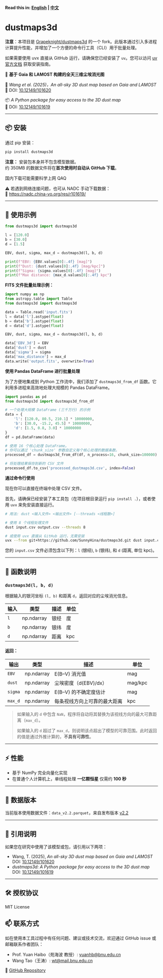 **Read this in: [English](README.md) | [中文](README.zh-CN.md)**

# dustmaps3d

**注意**：本项目是 [Grapeknight/dustmaps3d](https://github.com/Grapeknight/dustmaps3d) 的一个 fork。此版本通过引入多进程计算提升性能，并增加了一个方便的命令行工具（CLI）用于批量处理。

如果需要使用 uvx 直接从 GitHub 运行，请确保您已经安装了 `uv`。您可以访问 [uv 官方文档](https://github.com/astral-sh/uv) 获取安装指南。

🌌 **基于 Gaia 和 LAMOST 构建的全天三维尘埃消光图**

📄 *Wang et al. (2025)，An all-sky 3D dust map based on Gaia and LAMOST*  
📌 DOI: [10.12149/101620](https://doi.org/10.12149/101620)

📦 *A Python package for easy access to the 3D dust map*   
📌 DOI: [10.12149/101619](https://nadc.china-vo.org/res/r101619/)

---

## 📦 安装

通过 pip 安装：

```bash
pip install dustmaps3d
```

**注意：** 安装包本身并不包含模型数据。  
约 350MB 的数据文件将在**首次使用时自动从 GitHub 下载**。 

国内下载可能需要科学上网 QAQ

⚠️ 若遇到网络连接问题，也可从 NADC 手动下载数据：  
🔗 https://nadc.china-vo.org/res/r101619/

---

## 🚀 使用示例

```python
from dustmaps3d import dustmaps3d

l = [120.0]
b = [30.0]
d = [1.5]

EBV, dust, sigma, max_d = dustmaps3d(l, b, d)

print(f"EBV: {EBV.values[0]:.4f} [mag]")
print(f"Dust: {dust.values[0]:.4f} [mag/kpc]")
print(f"Sigma: {sigma.values[0]:.4f} [mag]")
print(f"Max distance: {max_d.values[0]:.4f} kpc")
```

**FITS 文件批量处理示例：**

```python
import numpy as np
from astropy.table import Table
from dustmaps3d import dustmaps3d

data = Table.read('input.fits')   
l = data['l'].astype(float)
b = data['b'].astype(float)
d = data['d'].astype(float)

EBV, dust, sigma, max_d = dustmaps3d(l, b, d)

data['EBV_3d'] = EBV
data['dust'] = dust
data['sigma'] = sigma
data['max_distance'] = max_d
data.write('output.fits', overwrite=True)

```

**使用 Pandas DataFrame 进行批量处理**

为了方便地集成到 Python 工作流中，我们添加了 `dustmaps3d_from_df` 函数。它利用多进程来高效地处理大规模的 Pandas DataFrame。

```python
import pandas as pd
from dustmaps3d import dustmaps3d_from_df

# 一个处理大规模 DataFrame (三千万行) 的示例
data = {
    'l': [120.0, 80.5, 210.1] * 10000000,
    'b': [30.0, -15.2, 45.5] * 10000000,
    'd': [1.5, 0.8, 3.0] * 10000000
}
df = pd.DataFrame(data)

# 使用 16 个核心处理 DataFrame。
# 你可以通过 'chunk_size' 参数自定义每个核心处理的数据条数。
processed_df = dustmaps3d_from_df(df, n_process=16, chunk_size=100000)

# 将处理结果保存到新的 CSV 文件
processed_df.to_csv('processed_dustmaps3d.csv', index=False)
```

**通过命令行使用**

现在你可以直接在终端中处理 CSV 文件。

首先，请确保已经安装了本工具包（在项目根目录运行 `pip install .`），或者使用 `uvx` 来免安装直接运行。

```bash
# 用法: dust <输入文件> <输出文件> [--threads <线程数>]

# 使用 8 个线程处理文件
dust input.csv output.csv --threads 8

# 或使用 uvx 直接从 GitHub 运行，无需安装
uvx --from git+https://github.com/SunnyHina/dustmaps3d.git dust input.csv output.csv --threads 8
```

您的 `input.csv` 文件必须包含以下列：`l` (银经), `b` (银纬), 和 `d` (距离, 单位 kpc)。

---
## 🧠 函数说明

### `dustmaps3d(l, b, d)`

根据输入的银河坐标 `(l, b)` 和距离 `d`，返回对应的尘埃消光信息。

| 输入         | 类型         | 描述                        | 单位     |
|--------------|--------------|-----------------------------|----------|
| `l`          | np.ndarray   | 银经                      | 度       |
| `b`          | np.ndarray   | 银纬                      | 度       |
| `d`          | np.ndarray   | 距离                      | kpc      |

#### 返回：

| 输出         | 类型         | 描述                              | 单位     |
|--------------|--------------|-----------------------------------|----------|
| `EBV`        | np.ndarray   | E(B–V) 消光值                     | mag      |
| `dust`       | np.ndarray   | 尘埃密度（d(EBV)/dx）             | mag/kpc  |
| `sigma`      | np.ndarray   | E(B–V) 的不确定度估计             | mag      |
| `max_d`      | np.ndarray   | 每条视线方向上可靠的最大距离      | kpc      |

> 如果输入的 `d` 中包含 `NaN`，程序将自动将其替换为该视线方向的最大可靠距离（`max_d`）。
>
> 如果输入的 `d` 超过了 `max_d`，则说明该点超出了模型的可靠范围。此时返回的值是通过外推计算的，**不具有可靠性**。

---

## ⚡ 性能

- 基于 NumPy 完全向量化实现
- 在普通个人计算机上，单线程处理 **一亿颗恒星** 仅需约 **100 秒**

---

## 📂 数据版本

当前版本使用数据文件：`data_v2.2.parquet`，来自发布版本 [v2.2](https://github.com/Grapeknight/dustmaps3d/releases/tag/v2.2)

---

## 📜 引用说明

如果您在研究中使用了该模型或包，请引用以下两项：

- Wang, T. (2025), *An all-sky 3D dust map based on Gaia and LAMOST*  
  DOI: [10.12149/101620](https://doi.org/10.12149/101620)
- *dustmaps3d: A Python package for easy access to the 3D dust map*  
  DOI: [10.12149/101619](https://nadc.china-vo.org/res/r101619/)

---

## 🛠️ 授权协议

MIT License

## 📫 联系方式

如在使用本工具过程中有任何问题、建议或技术交流，欢迎通过 GitHub issue 或邮箱联系作者团队：

- Prof. Yuan Haibo（苑海波 教授）: yuanhb@bnu.edu.cn  
- Wang Tao（王涛）: wt@mail.bnu.edu.cn  

🔗 [GitHub Repository](https://github.com/Grapeknight/dustmaps3d)
